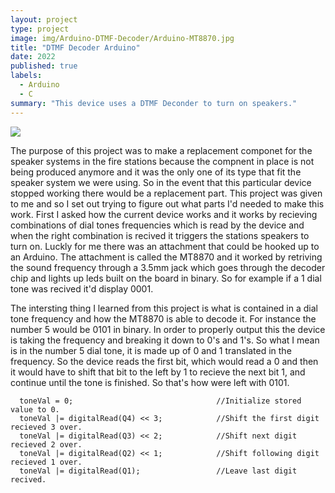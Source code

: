 ```yaml
---
layout: project
type: project
image: img/Arduino-DTMF-Decoder/Arduino-MT8870.jpg
title: "DTMF Decoder Arduino"
date: 2022
published: true
labels:
  - Arduino
  - C
summary: "This device uses a DTMF Deconder to turn on speakers."
---
```


<img class="img-fluid" src="..img/Arduino-DTMF-Decoder/Arduino-MT8870-Schematic.jpg">

  The purpose of this project was to make a replacement componet for the speaker systems in the fire stations because the compnent in place is not being produced anymore and it was the only one of its type that fit the speaker system we were using. So in the event that this particular device stopped working there would be a replacement part. This project was given to me and so I set out trying to figure out what parts I'd needed to make this work. First I asked how the current device works and it works by recieving combinations of dial tones frequencies which is read by the device and when the right combination is recived it triggers the stations speakers to turn on. Luckly for me there was an attachment that could be hooked up to an Arduino. The attachment is called the MT8870 and it worked by retriving the sound frequency through a 3.5mm jack which goes through the decoder chip and lights up leds built on the board in binary. So for example if a 1 dial tone was recived it'd display 0001.

  The intersting thing I learned from this project is what is contained in a dial tone frequency and how the MT8870 is able to decode it. For instance the number 5 would be 0101 in binary. In order to properly output this the device is taking the frequency and breaking it down to 0's and 1's. So what I mean is in the number 5 dial tone, it is made up of 0 and 1 translated in the frequency. So the device reads the first bit, which would read a 0 and then it would have to shift that bit to the left by 1 to recieve the next bit 1, and continue until the tone is finished. So that's how were left with 0101.

  
```
  toneVal = 0;                                //Initialize stored value to 0.
  toneVal |= digitalRead(Q4) << 3;            //Shift the first digit recieved 3 over.
  toneVal |= digitalRead(Q3) << 2;            //Shift next digit recieved 2 over.
  toneVal |= digitalRead(Q2) << 1;            //Shift following digit recieved 1 over.
  toneVal |= digitalRead(Q1);                 //Leave last digit recived.
```
